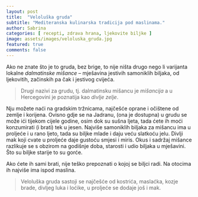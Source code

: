 ```yaml
---
layout: post
title:  "Veloluška gruda"
subtitle: "Mediteranska kulinarska tradicija pod maslinama."
author: Sabrina
categories: [ recepti, zdrava hrana, ljekovite biljke ]
image: assets/images/veloluska_gruda.jpg
featured: true
comments: false
---
```


Ako ne znate što je to gruda, bez brige, to nije ništa drugo nego li varijanta lokalne <i>dalmatinske mišance</i> – mješavina jestivih samoniklih biljaka, od ljekovitih, začinskih pa čak i jestivog cvijeća. 
> Drugi nazivi za grudu, tj. dalmatinsku mišancu je <i>mišancija</i> a u Hercegovini je poznatija kao <i>divlje zelje</i>. 

Nju možete naći na gradskim tržnicama, najčešće oprane i očištene od zemlje i korijena. Ovisno gdje se na Jadranu, (ona je dostupna) u grudu se može ići tijekom cijele godine, osim dok su sušna ljeta, tada ćete ih moći konzumirati (i brati) tek u jesen. Najviše samoniklih biljaka za mišancu ima u proljeće i u rano ljeto, tada su biljke mlade i daju veću slatkoću jelu. Divlji mak koji cvate u proljeće daje gustoću smjesi i miris. Okus i sadržaj mišance razlikuje se s obzirom na godišnje doba, starosti i udio biljaka u mješavini. Što su biljke starije to su gorće.

Ako ćete ih sami brati, nije teško prepoznati o kojoj se biljci radi. Na otocima ih najviše ima ispod maslina.
> Veloluška gruda sastoji se najčešće od kostrića, maslaćka, kozje brade, divljeg luka i loćike, u proljeće se dodaje još i mak.

